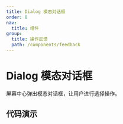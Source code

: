 ```yaml
---
title: Dialog 模态对话框
order: 8
nav:
  title: 组件
group:
  title: 操作反馈
  path: /components/feedback
---
```


# Dialog 模态对话框

屏幕中心弹出模态对话框，让用户进行选择操作。

## 代码演示

<code src="./demo/index.tsx" />

<code src="./demo/input.tsx" />

<API src="../../../src/Dialog/Dialog.tsx"></API>

